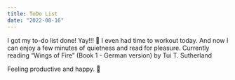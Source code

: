 ```yaml
---
title: ToDo List
date: "2022-08-16"
---
```


I got my to-do list done! Yay!!! 🥳 I even had time to workout today. And now I can enjoy a few minutes of quietness and read for pleasure. Currently reading “Wings of Fire” (Book 1 - German version) by Tui T. Sutherland

Feeling productive and happy. 🥰
